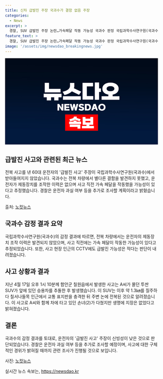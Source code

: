 ```yaml
---
title: 신차 급발진 주장 국과수가 결함 없음 주장
categories:
  - News
excerpt: >
  경찰, SUV 급발진 주장 논란…가속페달 작동 가능성 국과수 판정 국립과학수사연구원(국과수)이 최근 함안서 전복사고 차량 감정 결과를 발표했다. 60대 운전자가 주장한 급발진 사고는 국과수에서 제동장치 불량 등의 결함을 발견하지 못했고, 가속 페달 작동 가능성을 추정했다. 사고직전 CCTV에도 제동 과정에 이상이 없었다는 판정이 내려졌다. 이에 경찰은 운전자의 주장을 신뢰하기 어렵다는 입장이며 추가 조사를 진행할 예정이다. A씨가 몰던 SUV는 살배기 손녀를 태우고 급발진으로 전복되어 현장에서는 6대의 차량이 손상을 입었으며, A씨와 손녀는 다행히 생명에 지장은 없었다.
feature_text: >
  경찰, SUV 급발진 주장 논란…가속페달 작동 가능성 국과수 판정 국립과학수사연구원(국과수)이 최근 함안서 전복사고 차량 감정 결과를 발표했다. 60대 운전자가 주장한 급발진 사고는 국과수에서 제동장치 불량 등의 결함을 발견하지 못했고, 가속 페달 작동 가능성을 추정했다. 사고직전 CCTV에도 제동 과정에 이상이 없었다는 판정이 내려졌다. 이에 경찰은 운전자의 주장을 신뢰하기 어렵다는 입장이며 추가 조사를 진행할 예정이다. A씨가 몰던 SUV는 살배기 손녀를 태우고 급발진으로 전복되어 현장에서는 6대의 차량이 손상을 입었으며, A씨와 손녀는 다행히 생명에 지장은 없었다.
image: '/assets/img/newsdao_breakingnews.jpg'
---
```


<p><img src="/assets/img/newsdao_breakingnews.jpg" alt="firstkoreanews 속보" /></p>

<h2 data-ke-size="size26">급발진 사고와 관련된 최근 뉴스</h2>

<p>전복 사고를 낸 60대 운전자의 '급발진 사고' 주장이 국립과학수사연구원(국과수)에서 받아들여지지 않았습니다. 국과수는 전복 차량에서 별다른 결함을 발견하지 못했고, 운전자가 제동장치를 조작한 이력은 없으며 사고 직전 가속 페달을 작동했을 가능성이 있다고 추정했습니다. 경찰은 운전자 과실 여부 등을 추가로 조사할 계획이라고 밝혔습니다.</p>

<p data-ke-size="size16">출처: <a href="https://www.nocutnews.co.kr/news/5572599">노컷뉴스</a></p>

<h2 data-ke-size="size26">국과수 감정 결과 요약</h2>

<p>국립과학수사연구원(국과수)의 감정 결과에 따르면, 전복 차량에서는 운전자의 제동장치 조작 이력은 발견되지 않았으며, 사고 직전에는 가속 페달이 작동한 가능성이 있다고 추정되었습니다. 또한, 사고 현장 인근의 CCTV에도 급발진 가능성은 적다는 판단이 내려졌습니다.</p>

<h2 data-ke-size="size26">사고 상황과 결과</h2>

<p>지난 4월 17일 오후 1시 10분께 함안군 칠원읍에서 발생한 사고는 A씨가 몰던 투싼 SUV가 앞에 있던 승용차를 추돌한 후 발생했습니다. 이 SUV는 이후 약 1.3㎞를 질주하다 칠서나들목 인근에서 교통 표지판을 충격한 뒤 주변 논에 전복된 것으로 알려졌습니다. 이 사고로 A씨와 함께 차에 타고 있던 손녀(2)가 다쳤지만 생명에 지장은 없었다고 밝혀졌습니다.</p>

<h2 data-ke-size="size26">결론</h2>

<p>국과수의 감정 결과를 토대로, 운전자의 '급발진 사고' 주장이 신빙성이 낮은 것으로 판단되었습니다. 경찰은 운전자 과실 여부 등을 추가로 조사할 예정이며, 사고에 대한 구체적인 경위가 밝혀질 때까지 관련 조사가 진행될 것으로 보입니다. </p>

<p data-ke-size="size16">사진: <a href="https://www.nocutnews.co.kr/news/5572599">노컷뉴스</a></p>
실시간 뉴스 속보는, <a href="https://newsdao.kr" rel="dofollow">https://newsdao.kr</a>


